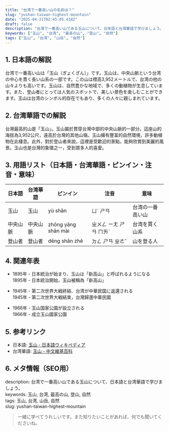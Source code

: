 ```yaml
---
title: "台湾で一番高い山の名前は？"
slug: "yushan-taiwan-highest-mountain"
date: "2025-04-21T02:45:05.418Z"
draft: false
description: "台湾で一番高い山である玉山について、日本語と台湾華語で学びましょう。"
keywords: ["玉山", "台湾", "最高の山", "登山", "自然"]
tags: ["玉山", "台湾", "山岳", "自然"]
---
```


## 1. 日本語の解説  
台湾で一番高い山は「玉山（ぎょくざん）」です。玉山は、中央山脈という台湾の中心を貫く長い山系の一部です。この山は標高3,952メートルで、台湾の他の山々よりも高いです。玉山は、自然豊かな地域で、多くの動植物が生息しています。また、登山者にとっては人気のスポットで、美しい景色を楽しむことができます。玉山は台湾のシンボル的存在でもあり、多くの人々に親しまれています。

## 2. 台湾華語での解説  
台灣最高的山是「玉山」。玉山屬於貫穿台灣中部的中央山脈的一部分。這座山的海拔為3,952公尺，遠高於台灣的其他山嶺。玉山擁有豐富的自然環境，許多動植物在此棲息。此外，對於登山者來說，這裡是受歡迎的景點，能夠欣賞到美麗的風景。玉山也是台灣的象徵之一，受到眾多人的喜愛。

## 3. 用語リスト（日本語・台湾華語・ピンイン・注音・意味）  

| 日本語 | 台湾華語 | ピンイン | 注音 | 意味                   |
|--------|---------|---------|--------|------------------------|
| 玉山   | 玉山    | yù shān | ㄩˋ ㄕㄢ | 台湾の一番高い山        |
| 中央山脈 | 中央山脈 | zhōng yāng shān mài | ㄓㄨㄥ ㄧㄤ ㄕㄢ ㄇㄞˋ | 台湾を貫く山系          |
| 登山者   | 登山者   | dēng shān zhě | ㄉㄥ ㄕㄢ ㄓㄜˇ | 山を登る人              |

## 4. 関連年表  
- 1895年 - 日本統治が始まり、玉山は「新高山」と呼ばれるようになる  
  1895年 - 日本統治開始，玉山被稱為「新高山」

- 1945年 - 第二次世界大戦終結、台湾が中華民国に返還される  
  1945年 - 第二次世界大戦結束，台灣歸還中華民國

- 1966年 - 玉山国家公園が設立される  
  1966年 - 成立玉山國家公園

## 5. 参考リンク  
- 日本語: [玉山 - 日本語ウィキペディア](https://ja.wikipedia.org/wiki/玉山)
- 台湾華語: [玉山 - 中文維基百科](https://zh.wikipedia.org/zh-tw/玉山)

## 6. メタ情報（SEO用）  
description: 台湾で一番高い山である玉山について、日本語と台湾華語で学びましょう。  
keywords: 玉山, 台湾, 最高の山, 登山, 自然  
tags: 玉山, 台湾, 山岳, 自然  
slug: yushan-taiwan-highest-mountain

> 一緒に学べてうれしいです。また知りたいことがあれば、何でも聞いてくださいね。